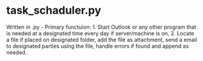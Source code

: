 # task_schaduler.py
Written in .py - Primary functuion: 1. Start Outlook or any other program that is needed at a designated time every day if server/machine is on, 2. Locate a file if placed on designated folder, add the file as attachment, send a email to designated parties using the file, handle errors if found and append as needed.
